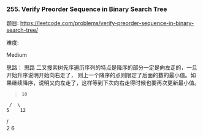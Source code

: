 ### 255. Verify Preorder Sequence in Binary Search Tree

题目:
<https://leetcode.com/problems/verify-preorder-sequence-in-binary-search-tree/>


难度:

Medium


思路：
思路
二叉搜索树先序遍历序列的特点是降序的部分一定是向左走的，一旦开始升序说明开始向右走了，
则上一个降序的点则限定了后面的数的最小值。如果继续降序，说明又向左走了，这样等到下次向右走得时候也要再次更新最小值。


>     10
     /  \
    5    12
   / \
  2   6


```python

```
